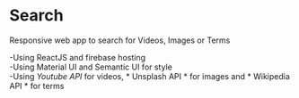 # Search 

Responsive web app to search for Videos, Images or Terms

-Using ReactJS and firebase hosting  
-Using Material UI and Semantic UI for style  
-Using *Youtube API* for videos, * Unsplash API * for images and * Wikipedia API * for terms
